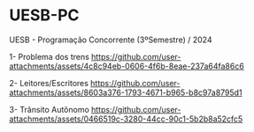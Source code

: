 # UESB-PC

UESB - Programação Concorrente (3ºSemestre) / 2024

1- Problema dos trens
https://github.com/user-attachments/assets/4c8c94eb-0606-4f6b-8eae-237a64fa86c6







2- Leitores/Escritores
https://github.com/user-attachments/assets/8603a376-1793-4671-b965-b8c97a8795d1







3- Trânsito Autônomo
https://github.com/user-attachments/assets/0466519c-3280-44cc-90c1-5b2b8a52cfc5




